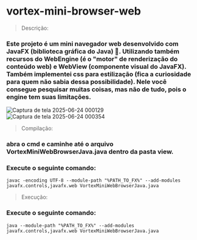 ﻿# vortex-mini-browser-web

> Descrição:
### Este projeto é um mini navegador web desenvolvido com JavaFX (biblioteca gráfica do Java) 🚀. Utilizando também recursos do WebEngine (é o "motor" de renderização do conteúdo web) e WebView (componente visual do JavaFX). Também implementei css para estilização (fica a curiosidade para quem não sabia dessa possibilidade). Nele você consegue pesquisar muitas coisas, mas não de tudo, pois o engine tem suas limitações.

![Captura de tela 2025-06-24 000129](https://github.com/user-attachments/assets/0a1eb03e-3d4c-46fc-ac23-d063ee63cc51)
![Captura de tela 2025-06-24 000354](https://github.com/user-attachments/assets/a96b2196-f80f-40c4-8627-869ff4ad4241)


> Compilação:

### abra o cmd e caminhe até o arquivo VortexMiniWebBrowserJava.java dentro da pasta view.
### Execute o seguinte comando:
~~~
javac -encoding UTF-8 --module-path "%PATH_TO_FX%" --add-modules javafx.controls,javafx.web VortexMiniWebBrowserJava.java
~~~

> Execução:

### Execute o seguinte comando:
~~~
java --module-path "%PATH_TO_FX%" --add-modules javafx.controls,javafx.web VortexMiniWebBrowserJava.java
~~~
